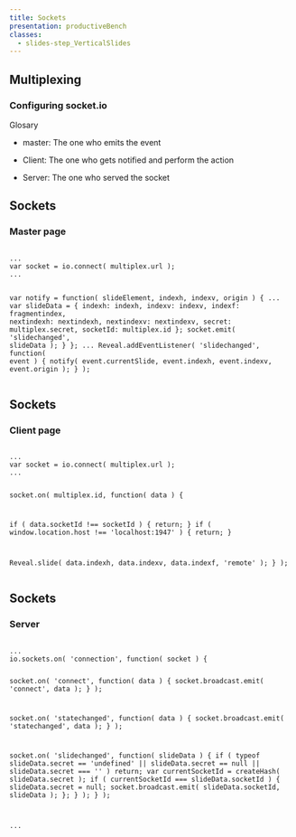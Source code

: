 ```yaml
---
title: Sockets
presentation: productiveBench
classes:
  - slides-step_VerticalSlides
---
```

<section>
 <div class="ContentAligner ContentAligner-Vertical">
    <div class="title__container ContentAligner-CenterLeft">
        <h1 class="SlideContentTitle u-sans u-bold">Multiplexing</h1>
        <div class="SlideTitleUnderline"></div>
    </div>
 <div class="ContentAligner-CenterRight">
       <h3 class="u-blue SlideContentSubtitle">Configuring socket.io</h3>
        <p>Glosary</p>
        <ul class="u-list-padding">
            <li>
                <p>master: The one who emits the event</p>
            </li>
            <li>
               <p>Client: The one who gets notified and perform the action</p>
            </li>
            <li>
                <p>Server: The one who served the socket</p>
            </li>           
        </ul>
    </div>
</div>
</section>

<section>
    <div class="ContentAligner ContentAligner-Vertical">
        <div class="ContentAligner-LeftTop u-ShortTitleAlign">
            <div class="title__container">
                <h1 class="SlideContentTitle u-sans u-bold">Sockets</h1>
                <div class="SlideTitleUnderline"></div>
            </div>
        </div>
        <div class="ContentContainer ContentAligner-LeftBottom">
         <h3 class="u-blue SlideContentSubtitle">Master page</h3>
<pre><code data-trim class="javascript">
...
var socket = io.connect( multiplex.url );
...

var notify = function( slideElement, indexh, indexv, origin ) {
  ...
  var slideData = {
        indexh: indexh,
        indexv: indexv,
        indexf: fragmentindex,
        nextindexh: nextindexh,
        nextindexv: nextindexv,
        secret: multiplex.secret,
        socketId: multiplex.id
      };
      socket.emit( 'slidechanged', slideData );
  }
};
...
Reveal.addEventListener( 'slidechanged', function( event ) {
    notify( event.currentSlide, event.indexh, event.indexv, event.origin );
} );
</code></pre>
        </div>
    </div>
</section>


<section>
    <div class="ContentAligner ContentAligner-Vertical">
        <div class="ContentAligner-LeftTop u-ShortTitleAlign">
            <div class="title__container">
                <h1 class="SlideContentTitle u-sans u-bold">Sockets</h1>
                <div class="SlideTitleUnderline"></div>
            </div>
        </div>
        <div class="ContentContainer ContentAligner-LeftBottom">
         <h3 class="u-blue SlideContentSubtitle">Client page</h3>
<pre><code data-trim class="javascript">
...
var socket = io.connect( multiplex.url );
...

socket.on( multiplex.id, function( data ) {

  if ( data.socketId !== socketId ) {
    return;
  }
  if ( window.location.host !== 'localhost:1947' ) {
    return;
  }

  Reveal.slide( data.indexh, data.indexv, data.indexf, 'remote' );
} );
</code></pre>
        </div>
    </div>
</section>



<section>
    <div class="ContentAligner ContentAligner-Vertical">
        <div class="ContentAligner-LeftTop u-ShortTitleAlign">
            <div class="title__container">
                <h1 class="SlideContentTitle u-sans u-bold">Sockets</h1>
                <div class="SlideTitleUnderline"></div>
            </div>
        </div>
        <div class="ContentContainer ContentAligner-LeftBottom">
         <h3 class="u-blue SlideContentSubtitle">Server</h3>
<pre><code data-trim class="javascript">
...
io.sockets.on( 'connection', function( socket ) {

  socket.on( 'connect', function( data ) {
    socket.broadcast.emit( 'connect', data );
  } );

  socket.on( 'statechanged', function( data ) {
    socket.broadcast.emit( 'statechanged', data );
  } );

  socket.on( 'slidechanged', function( slideData ) {
    if ( typeof slideData.secret == 'undefined' || slideData.secret == null || slideData.secret === '' ) return;
    var currentSocketId = createHash( slideData.secret );
    if ( currentSocketId === slideData.socketId ) {
      slideData.secret = null;
      socket.broadcast.emit( slideData.socketId, slideData );
    };
  } );
} );

...
</code></pre>
        </div>
    </div>
</section>
